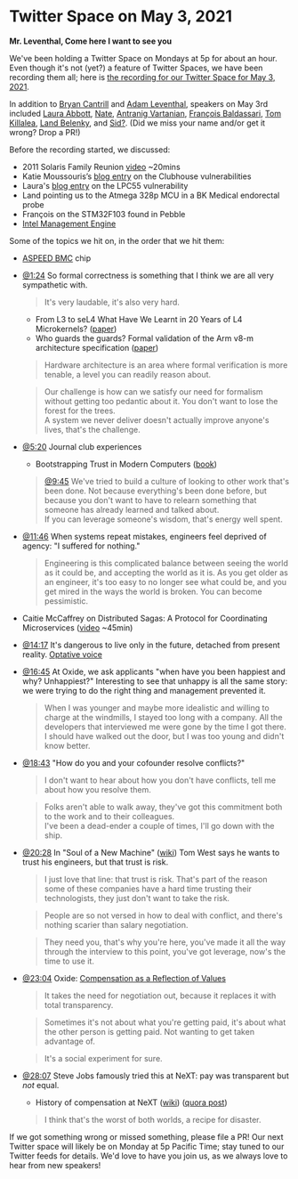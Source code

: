 # Twitter Space on May 3, 2021

**Mr. Leventhal, Come here I want to see you**

We've been holding a Twitter Space on Mondays at 5p for about an hour.
Even though it's not (yet?) a feature of Twitter Spaces, we have been
recording them all; here is
[the recording for our Twitter Space for May 3, 2021](https://youtu.be/h-WSU3kiXVg).

In addition to
[Bryan Cantrill](https://twitter.com/bcantrill) and
[Adam Leventhal](https://twitter.com/ahl),
speakers on May 3rd included
[Laura Abbott](https://twitter.com/openlabbott),
[Nate](https://twitter.com/perlhack),
[Antranig Vartanian](https://twitter.com/antranigv),
[François Baldassari](https://twitter.com/baldassarifr),
[Tom Killalea](https://twitter.com/tomk_),
[Land Belenky](https://twitter.com/LBelenky),
and [Sid?]().
(Did we miss your name and/or get it wrong? Drop a PR!)

Before the recording started, we discussed:

- 2011 Solaris Family Reunion [video](https://www.youtube.com/watch?v=g0591H_kHwo) ~20mins
- Katie Moussouris’s [blog entry][km-vul] on the Clubhouse vulnerabilities
- Laura's [blog entry][lcp55] on the LPC55 vulnerability
- Land pointing us to the Atmega 328p MCU in a BK Medical endorectal probe
- François on the STM32F103 found in Pebble
- [Intel Management Engine](https://en.wikipedia.org/wiki/Intel_Management_Engine)

Some of the topics we hit on, in the order that we hit them:

- [ASPEED BMC](http://www.aspeedtech.com/server_ast1050/) chip
- [@1:24](https://youtu.be/h-WSU3kiXVg?t=84)
  So formal correctness is something that I think we are all very sympathetic with.
  > It's very laudable, it's also very hard.
  - From L3 to seL4 What Have We Learnt in 20 Years of L4 Microkernels?
    ([paper][l3-to-sel4])
  - Who guards the guards? Formal validation of the Arm v8-m architecture specification
    ([paper][who-guards])
  > Hardware architecture is an area where formal verification is more tenable,
  > a level you can readily reason about.
  
  > Our challenge is how can we satisfy our need for formalism without getting too
  > pedantic about it.
  > You don't want to lose the forest for the trees. \
  > A system we never deliver doesn't actually improve anyone's lives, that's the challenge.
- [@5:20](https://youtu.be/h-WSU3kiXVg?t=320) Journal club experiences
  - Bootstrapping Trust in Modern Computers ([book][bootstrap-trust])
  > [@9:45](https://youtu.be/h-WSU3kiXVg?t=585)
  > We've tried to build a culture of looking to other work that's been done.
  > Not because everything's been done before, but because you don't want to have to
  > relearn something that someone has already learned and talked about. \
  > If you can leverage someone's wisdom, that's energy well spent.
- [@11:46](https://youtu.be/h-WSU3kiXVg?t=706)
  When systems repeat mistakes, engineers feel deprived of agency:
  "I suffered for nothing."
  > Engineering is this complicated balance between seeing the world as it could be,
  > and accepting the world as it is.
  > As you get older as an engineer, it's too easy to no longer see what could be,
  > and you get mired in the ways the world is broken. You can become pessimistic.
- Caitie McCaffrey on Distributed Sagas: A Protocol for Coordinating Microservices
  ([video][sagas] ~45min)
- [@14:17](https://youtu.be/h-WSU3kiXVg?t=857)
  It's dangerous to live only in the future, detached from present reality.
  [Optative voice][optative]
- [@16:45](https://youtu.be/h-WSU3kiXVg?t=1005)
  At Oxide, we ask applicants "when have you been happiest and why? Unhappiest?"
  Interesting to see that unhappy is all the same story:
  we were trying to do the right thing and management prevented it.
  > When I was younger and maybe more idealistic and willing to charge at the windmills,
  > I stayed too long with a company.
  > All the developers that interviewed me were gone by the time I got there.
  > I should have walked out the door, but I was too young and didn't know better.
- [@18:43](https://youtu.be/h-WSU3kiXVg?t=1123)
  "How do you and your cofounder resolve conflicts?"
  > I don't want to hear about how you don't have conflicts, tell me about how you resolve them.
  
  > Folks aren't able to walk away, they've got
  > this commitment both to the work and to their colleagues. \
  > I've been a dead-ender a couple of times, I'll go down with the ship.
- [@20:28](https://youtu.be/h-WSU3kiXVg?t=1228)
  In "Soul of a New Machine" ([wiki](https://en.wikipedia.org/wiki/The_Soul_of_a_New_Machine))
  Tom West says he wants to trust his engineers, but that trust is risk.
  > I just love that line: that trust is risk.
  > That's part of the reason some of these companies
  > have a hard time trusting their technologists,
  > they just don't want to take the risk.

  > People are so not versed in how to deal with conflict,
  > and there's nothing scarier than salary negotiation.

  > They need you, that's why you're here, you've made it all the way through the
  > interview to this point, you've got leverage, now's the time to use it.
- [@23:04](https://youtu.be/h-WSU3kiXVg?t=1384)
  Oxide: [Compensation as a Reflection of Values][oxide-comp]
  > It takes the need for negotiation out,
  > because it replaces it with total transparency.
  
  > Sometimes it's not about what you're getting paid,
  > it's about what the other person is getting paid.
  > Not wanting to get taken advantage of.

  > It's a social experiment for sure.
- [@28:07](https://youtu.be/h-WSU3kiXVg?t=1687)
  Steve Jobs famously tried this at NeXT: pay was transparent but _not_ equal.
  - History of compensation at NeXT ([wiki][next-wiki]) ([quora post][next-quora])
  > I think that's the worst of both worlds, a recipe for disaster.

If we got something wrong or missed something, please file a PR!
Our next Twitter space will likely be on Monday at 5p Pacific Time; stay tuned
to our Twitter feeds for details.  We'd love to have you join us, as we
always love to hear from new speakers!

[km-vul]: https://www.lutasecurity.com/post/new-clubhouse-security-vulnerabilities-could-happen-to-any-growing-unicorn
[l3-to-sel4]: https://dl.acm.org/doi/10.1145/2517349.2522720
[who-guards]: https://dl.acm.org/doi/10.1145/3133912
[sagas]: https://www.youtube.com/watch?v=0UTOLRTwOX0
[bootstrap-trust]: https://www.andrew.cmu.edu/user/bparno/papers/BootstrappingTrustBook.pdf
[lcp55]: https://oxide.computer/blog/lpc55
[optative]: https://en.wikipedia.org/wiki/Optative_(Ancient_Greek)
[oxide-comp]: https://oxide.computer/blog/compensation-as-a-reflection-of-values
[next-wiki]: https://en.wikipedia.org/wiki/NeXT#Corporate_culture_and_community
[next-quora]: https://www.quora.com/How-did-Steve-Jobss-experiment-of-publicizing-all-NeXT-employees-salaries-and-having-only-two-pay-grades-fare

